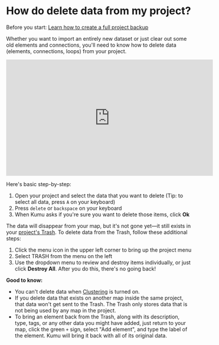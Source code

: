 # How do delete data from my project?

<p class="alert alert-danger">
Before you start: <a class="alert-link" href="/guides/blueprints.md#project-backups">Learn how to create a full project backup</a>
</p>

Whether you want to import an entirely new dataset or just clear out some old elements and connections, you'll need to know how to delete data (elements, connections, loops) from your project.

<p><iframe width="560" height="315" src="https://www.youtube.com/embed/2fHS2DzPDMU" frameborder="0" allowfullscreen></iframe></p>

Here's basic step-by-step:

1. Open your project and select the data that you want to delete (Tip: to select all data, press `A` on your keyboard)
1. Press `delete` or `backspace` on your keyboard
1. When Kumu asks if you're sure you want to delete those items, click **Ok**

The data will disappear from your map, but it's not gone yet—it still exists in your [project's Trash](/overview/kumus-architecture.md#trash). To delete data from the Trash, follow these additional steps:

1. Click the menu icon <i class="fa fa-bars"></i> in the upper left corner to bring up the project menu
1. Select <i class="icon-trash"></i> TRASH from the menu on the left
1. Use the dropdown menu to review and destroy items individually, or just click **Destroy All**. After you do this, there's no going back!

**Good to know:**
- You can't delete data when [Clustering](/guides/clustering.md) is turned on.
- If you delete data that exists on another map inside the same project, that data won't get sent to the Trash. The Trash only stores data that is not being used by any map in the project.
- To bring an element back from the Trash, along with its description, type, tags, or any other data you might have added, just return to your map, click the green `+` sign, select "Add element", and type the label of the element. Kumu will bring it back with all of its original data.


